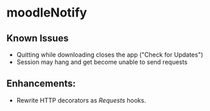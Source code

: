 # moodleNotify

## Known Issues
- Quitting while downloading closes the app ("Check for Updates")
- Session may hang and get become unable to send requests 
## Enhancements:
- Rewrite HTTP decorators as _Requests_ hooks.